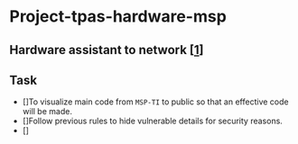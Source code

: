 # Project-tpas-hardware-msp

## Hardware assistant to network [[1](https://github.com/IICDC/MSP-Ti)]

##  Task 
-   []To visualize main code from `MSP-TI` to public so that an effective code will be made.
-   []Follow previous rules to hide vulnerable details for security reasons.
-   []  
